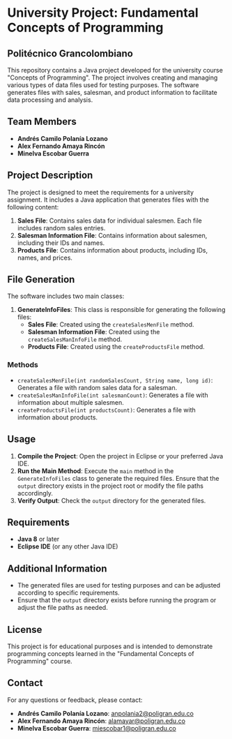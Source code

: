 # University Project: Fundamental Concepts of Programming
## Politécnico Grancolombiano

This repository contains a Java project developed for the university course "Concepts of Programming". The project involves creating and managing various types of data files used for testing purposes. The software generates files with sales, salesman, and product information to facilitate data processing and analysis.

## Team Members

- **Andrés Camilo Polanía Lozano**
- **Alex Fernando Amaya Rincón**
- **Minelva Escobar Guerra**

## Project Description

The project is designed to meet the requirements for a university assignment. It includes a Java application that generates files with the following content:

1. **Sales File**: Contains sales data for individual salesmen. Each file includes random sales entries.
2. **Salesman Information File**: Contains information about salesmen, including their IDs and names.
3. **Products File**: Contains information about products, including IDs, names, and prices.

## File Generation

The software includes two main classes:

1. **GenerateInfoFiles**: This class is responsible for generating the following files:
   - **Sales File**: Created using the `createSalesMenFile` method.
   - **Salesman Information File**: Created using the `createSalesManInfoFile` method.
   - **Products File**: Created using the `createProductsFile` method.

### Methods

- `createSalesMenFile(int randomSalesCount, String name, long id)`: Generates a file with random sales data for a salesman.
- `createSalesManInfoFile(int salesmanCount)`: Generates a file with information about multiple salesmen.
- `createProductsFile(int productsCount)`: Generates a file with information about products.

## Usage

1. **Compile the Project**: Open the project in Eclipse or your preferred Java IDE.
2. **Run the Main Method**: Execute the `main` method in the `GenerateInfoFiles` class to generate the required files. Ensure that the `output` directory exists in the project root or modify the file paths accordingly.
3. **Verify Output**: Check the `output` directory for the generated files.

## Requirements

- **Java 8** or later
- **Eclipse IDE** (or any other Java IDE)

## Additional Information

- The generated files are used for testing purposes and can be adjusted according to specific requirements.
- Ensure that the `output` directory exists before running the program or adjust the file paths as needed.

## License

This project is for educational purposes and is intended to demonstrate programming concepts learned in the "Fundamental Concepts of Programming" course.

## Contact

For any questions or feedback, please contact:

- **Andrés Camilo Polanía Lozano**: anpolania2@poligran.edu.co
- **Alex Fernando Amaya Rincón**: alamayar@poligran.edu.co
- **Minelva Escobar Guerra**: miescobar1@poligran.edu.co